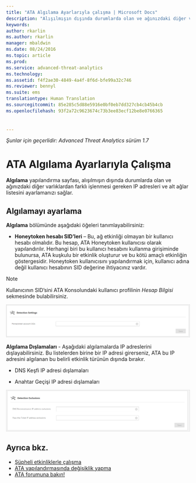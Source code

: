 ```yaml
---
title: "ATA Algılama Ayarlarıyla çalışma | Microsoft Docs"
description: "Alışılmışın dışında durumlarda olan ve ağınızdaki diğer varlıklardan farklı işlenmesi gereken IP adresleri ve alt ağlar listesinin nasıl yapılandırılacağı açıklanır."
keywords: 
author: rkarlin
ms.author: rkarlin
manager: mbaldwin
ms.date: 08/24/2016
ms.topic: article
ms.prod: 
ms.service: advanced-threat-analytics
ms.technology: 
ms.assetid: f4f2ae30-4849-4a4f-8f6d-bfe99a32c746
ms.reviewer: bennyl
ms.suite: ems
translationtype: Human Translation
ms.sourcegitcommit: 85e285c5d88e5916e0bf0eb7dd327cb4cb45b4cb
ms.openlocfilehash: 93f2a72c9623674c73b3ee83ecf12be8e0766365


---
```


*Şunlar için geçerlidir: Advanced Threat Analytics sürüm 1.7*



# <a name="working-with-ata-detection-settings"></a>ATA Algılama Ayarlarıyla Çalışma
**Algılama** yapılandırma sayfası, alışılmışın dışında durumlarda olan ve ağınızdaki diğer varlıklardan farklı işlenmesi gereken IP adresleri ve alt ağlar listesini ayarlamanızı sağlar.

## <a name="setting-up-detection"></a>Algılamayı ayarlama
**Algılama** bölümünde aşağıdaki öğeleri tanımlayabilirsiniz:

-   **Honeytoken hesabı SID’leri** – Bu, ağ etkinliği olmayan bir kullanıcı hesabı olmalıdır. Bu hesap, ATA Honeytoken kullanıcısı olarak yapılandırılır. Herhangi biri bu kullanıcı hesabını kullanma girişiminde bulunursa, ATA kuşkulu bir etkinlik oluşturur ve bu kötü amaçlı etkinliğin göstergesidir. Honeytoken kullanıcısını yapılandırmak için, kullanıcı adına değil kullanıcı hesabının SID değerine ihtiyacınız vardır.

>[!NOTE]
> Kullanıcının SID’sini ATA Konsolundaki kullanıcı profilinin *Hesap Bilgisi* sekmesinde bulabilirsiniz.


![ATA algılama ayarları honeytoken](media/ata-detection-settings-honeytoken-1.7.png)


**Algılama Dışlamaları** - Aşağıdaki algılamalarda IP adreslerini dışlayabilirsiniz. Bu listelerden birine bir IP adresi girerseniz, ATA bu IP adresini algılanan bu belirli etkinlik türünün dışında bırakır.

-   DNS Keşfi IP adresi dışlamaları

-   Anahtar Geçişi IP adresi dışlamaları

![ATA algılama ayarları dışlamaları](media/ata-detection-settings-exclusions-1.7.png)


## <a name="see-also"></a>Ayrıca bkz.
- [Şüpheli etkinliklerle çalışma](working-with-suspicious-activities.md)
- [ATA yapılandırmasında değişiklik yapma](modifying-ata-configuration.md)
- [ATA forumuna bakın!](https://social.technet.microsoft.com/Forums/security/home?forum=mata)



<!--HONumber=Jan17_HO1-->



